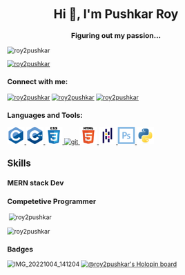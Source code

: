 

<h1 align="center">Hi 👋, I'm Pushkar Roy</h1>
<h3 align="center">Figuring out my passion...</h3>

<p align="left"> <img src="https://komarev.com/ghpvc/?username=roy2pushkar&label=Profile%20views&color=0e75b6&style=flat" alt="roy2pushkar" /> </p>

<p align="left"> <a href="https://twitter.com/roy2pushkar" target="blank"><img src="https://img.shields.io/twitter/follow/roy2pushkar?logo=twitter&style=for-the-badge" alt="roy2pushkar" /></a> </p>

<h3 align="left">Connect with me:</h3>
<p align="left">
<a href="https://twitter.com/roy2pushkar" target="blank"><img align="center" src="https://raw.githubusercontent.com/rahuldkjain/github-profile-readme-generator/master/src/images/icons/Social/twitter.svg" alt="roy2pushkar" height="30" width="40" /></a>
<a href="https://linkedin.com/in/roy2pushkar" target="blank"><img align="center" src="https://raw.githubusercontent.com/rahuldkjain/github-profile-readme-generator/master/src/images/icons/Social/linked-in-alt.svg" alt="roy2pushkar" height="30" width="40" /></a>
<a href="https://www.codechef.com/users/roy2pushkar" target="blank"><img align="center" src="https://cdn.jsdelivr.net/npm/simple-icons@3.1.0/icons/codechef.svg" alt="roy2pushkar" height="30" width="40" /></a>
</p>

<h3 align="left">Languages and Tools:</h3>
<p align="left"> <a href="https://www.cprogramming.com/" target="_blank" rel="noreferrer"> <img src="https://raw.githubusercontent.com/devicons/devicon/master/icons/c/c-original.svg" alt="c" width="40" height="40"/> </a> <a href="https://www.w3schools.com/cpp/" target="_blank" rel="noreferrer"> <img src="https://raw.githubusercontent.com/devicons/devicon/master/icons/cplusplus/cplusplus-original.svg" alt="cplusplus" width="40" height="40"/> </a> <a href="https://www.w3schools.com/css/" target="_blank" rel="noreferrer"> <img src="https://raw.githubusercontent.com/devicons/devicon/master/icons/css3/css3-original-wordmark.svg" alt="css3" width="40" height="40"/> </a> <a href="https://git-scm.com/" target="_blank" rel="noreferrer"> <img src="https://www.vectorlogo.zone/logos/git-scm/git-scm-icon.svg" alt="git" width="40" height="40"/> </a> <a href="https://www.w3.org/html/" target="_blank" rel="noreferrer"> <img src="https://raw.githubusercontent.com/devicons/devicon/master/icons/html5/html5-original-wordmark.svg" alt="html5" width="40" height="40"/> </a> <a href="https://pandas.pydata.org/" target="_blank" rel="noreferrer"> <img src="https://raw.githubusercontent.com/devicons/devicon/2ae2a900d2f041da66e950e4d48052658d850630/icons/pandas/pandas-original.svg" alt="pandas" width="40" height="40"/> </a> <a href="https://www.photoshop.com/en" target="_blank" rel="noreferrer"> <img src="https://raw.githubusercontent.com/devicons/devicon/master/icons/photoshop/photoshop-line.svg" alt="photoshop" width="40" height="40"/> </a> <a href="https://www.python.org" target="_blank" rel="noreferrer"> <img src="https://raw.githubusercontent.com/devicons/devicon/master/icons/python/python-original.svg" alt="python" width="40" height="40"/> </a> </p>

<h2 >Skills</h2>
<h3 >MERN stack Dev</h3>
<h3 >Competetive Programmer</h3>
<p>&nbsp;<img align="center" src="https://github-readme-stats.vercel.app/api?username=roy2pushkar&show_icons=true&locale=en" alt="roy2pushkar" /></p>

<p><img align="center" src="https://github-readme-streak-stats.herokuapp.com/?user=roy2pushkar&" alt="roy2pushkar" /></p>


<h3 align="left">Badges</h3>

![IMG_20221004_141204](https://user-images.githubusercontent.com/75408762/193774792-fd0dca8e-1a71-4308-ac83-a167374b6792.jpg)
[![@roy2pushkar's Holopin board](https://holopin.io/api/user/board?user=roy2pushkar)](https://holopin.io/@roy2pushkar)
